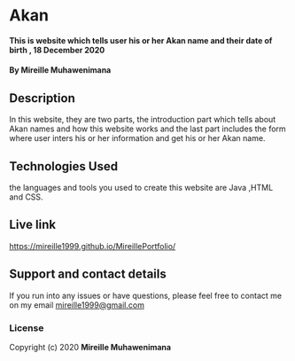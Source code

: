 # Akan
#### This is website which tells user his or her Akan name and their date of birth , 18 December 2020
#### By **Mireille Muhawenimana**
## Description
In this website, they are  two parts, the introduction part which tells about Akan names and how this website works and the last part includes the form where user inters  his or her information and get his or her Akan name.
## Technologies Used
 the languages and tools you used to create this website are   Java ,HTML and CSS.
## Live link
https://mireille1999.github.io/MireillePortfolio/
## Support and contact details
 If you run into any issues or have questions, please feel free to contact me on my email mireille1999@gmail.com
### License
Copyright (c) 2020 **Mireille Muhawenimana**
